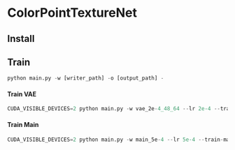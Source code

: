 # ColorPointTextureNet

## Install

## Train
```python
python main.py -w [writer_path] -o [output_path] -
```

#### Train VAE
```python
CUDA_VISIBLE_DEVICES=2 python main.py -w vae_2e-4_48_64 --lr 2e-4 --train-vae -emb 48
```

#### Train Main
```python
CUDA_VISIBLE_DEVICES=2 python main.py -w main_5e-4 --lr 5e-4 --train-main -emb 48
```
